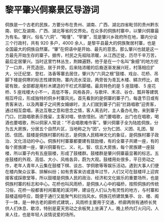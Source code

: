 # 黎平肇兴侗寨景区导游词
侗族是一个古老的民族，方要分布在贵州、湖南、广西、湖北四省毗邻的贵州黔东南、铜仁及湖南、广西、湖北等省的交界处。在众多的侗族村寨中，以肇兴侗寨最为有名。肇兴，俗名“六洞”、“略懂”、“宰肇”，现是肇兴乡政府所在地，寨内分设三个行政村，共有 920 多户，4000 余人，是黎平县最大的侗族聚居村寨，也是全国最大的侗族自然寨。“肇”在侗语中是开始、最先的意思。那么肇兴也就是这一方最先开始生存的寨子。据传，村民之先祖陆浓暖，从江西迁徙，历尽千辛万苦，最后定居肇兴。当时这里竹林丛生，荆棘遍野。他于是在一个名叫“象细”的地方挖了一口井，开荒造田，居于井旁。后来陆浓暖的后裔逐渐发展兴旺，村落相应扩大，分迁纪堂、登杠、洛香等寨去居住，肇兴为“六洞之根”鼓楼、戏台、花桥、吊脚下楼是侗寒的标志性建筑物，寨内流水滢洄，两旁皆为青瓦木楼、鳞次栉比，疏密有致，全部都是用杉木建造的干栏式吊脚楼。最具特色的是 5 座鼓楼、 5 座花桥、5 座戏楼大小不一，高低不等，风格各异，与歌坪、禾凉、谷仓、瓢井等建筑相互呼应，形成独特的侗乡村寨风光。首先看到的是侗寨的寨子门，每逢节日或有贵客来访，以及两寨子之间男女婚嫁时，主人们就到寨子门前“拦路唱歌”迎贵客，通过相互盘唱，表达互敬之意和思念之情，客人离去时，主人备办礼物，来到寨子门口，拦路唱歌表示挽留，主客对唱，依依惜别。进门要唱歌，出门也在唱歌，喝酒也要唱歌，所以侗家人常说：“不会唱歌难作客”。肇兴侗寨子全为陆姓侗族，分为五大房族，分居五个自然片区，当地称之为“团”。分为仁团、义团、礼团、智团、信团。鼓楼是侗族村寨的标志，是侗族人民精神文化的象征，是侗族村寨子政治、文化活动的中心。侗族村村寨寨都要建有鼓励楼，有的全寨子共建一座，有的每个房族建一座，肇兴侗寨有仁、义、礼、智、信五大房族，每个房族建一座鼓楼，所以寨子内有五座鼓楼，形成了鼓楼群。鼓楼群是肇兴侗寨最显著的标志。五座鼓楼的外观、高低、大小、风格各异，蔚为大观。鼓楼用处很多，平日劳动之作，老年人青年人云集在鼓楼下棋、谈古、学侗歌等等娱乐活动。遇到大事人们便在楼内聚众议事、排解纠纷；如有贵客来访或逢年过节，人们又可在鼓楼坪上迎宾接客或踩歌堂等，所以鼓楼是侗族人民的政治、经济和文化娱乐的重要场所，也是侗族村寨的标志和中心。花桥也叫风雨桥，是侗族人心中的福桥，按照侗族的传统习俗，花桥一般都害村闲寨尾的溪河畔，建设在人们认为有灵性的地方，与村寨和鼓楼遥相呼应，既便于通行又能聚气和拦挡风水。侗族花桥建筑集亭、台、楼、阁于一体，是一种古老的廊桥式建筑，，风雨桥主要用于交通，桥廊两侧有通桥长凳供人们休息、歇凉，特别是夏天劳动之余板凳上坐满了人，晚上桥内灯火闪闪，人来人往，也是年轻人谈情说爱的场所。